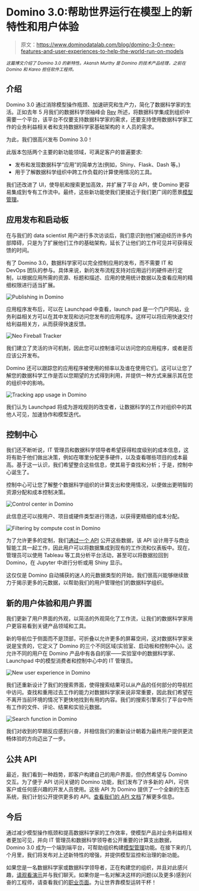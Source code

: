 # Domino 3.0:帮助世界运行在模型上的新特性和用户体验

> 原文：<https://www.dominodatalab.com/blog/domino-3-0-new-features-and-user-experiences-to-help-the-world-run-on-models>

*<small>这篇博文介绍了 Domino 3.0 的新特性。Akansh Murthy 是 Domino 的技术产品经理，之前在 Domino 和 Kareo 担任软件工程师。</small>*

## 介绍

Domino 3.0 通过消除模型操作瓶颈、加速研究和生产力，简化了数据科学家的生活。正如去年 5 月我们的数据科学领袖峰会 [Rev](https://blog.dominodatalab.com/model-management-era-model-driven-business/) 所述，将数据科学集成到组织中需要一个平台，该平台不仅要支持数据科学家的需求，还要支持使用数据科学家工作的业务利益相关者和支持数据科学家基础架构的 it 人员的需求。

为此，我们很高兴发布 Domino 3.0！

此版本包括两个主要的新功能领域，可满足客户的普遍要求:

*   发布和发现数据科学“应用”的简单方法(例如，Shiny、Flask、Dash 等。)
*   用于了解数据科学组织中跨工作负载的计算使用情况的工具。

我们还改进了 UI，使导航和搜索更加高效，并扩展了平台 API，使 Domino 更容易集成到专有工作流中。最终，这些新功能使我们更接近于我们更广阔的愿景[模型管理](https://blog.dominodatalab.com/model-management-era-model-driven-business/)。

## 应用发布和启动板

在与我们的 data scientist 用户进行多次访谈后，我们意识到他们被迫经历许多内部障碍，只是为了扩展他们工作的基础架构，延长了让他们的工作可见并可获得反馈的时间。

有了 Domino 3.0，数据科学家可以完全控制应用的发布，而不需要 IT 和 DevOps 团队的参与。具体来说，新的发布流程支持对应用运行的硬件进行定制，以根据应用所需的资源、标题和描述、应用的使用统计数据以及查看应用的精细权限进行适当扩展。

![Publishing in Domino ](img/2c5885ca2a0f46c1cd7018939b2c2083.png)

应用程序发布后，可以在 Launchpad 中查看，launch pad 是一个门户网站，业务利益相关方可以在其中发现和访问您发布的应用程序。这样可以将应用快速交付给利益相关方，从而获得快速反馈。

![Neo Fireball Tracker](img/68d00b3ce1768b8683fd7583b7d38b26.png)

我们建立了灵活的许可机制，因此您可以控制谁可以访问您的应用程序，或者是否应该公开发布。

Domino 还可以跟踪您的应用程序被使用的频率以及谁在使用它们。这可以让您了解您的数据科学工作是否以您期望的方式得到利用，并提供一种方式来展示其在您的组织中的影响。

![Tracking app usage in Domino](img/0c63635c2740f22ca7b456a373098f2d.png)

我们认为 Launchpad 将成为游戏规则的改变者，让数据科学的工作对组织中的其他人可见，加速协作和模型迭代。

## 控制中心

我们还不断听说，IT 管理员和数据科学领导者希望获得粒度级别的成本信息，这将有助于他们做出决策，例如在哪里分配更多硬件，以及查看哪些项目的成本最高。基于这一认识，我们希望整合这些信息，使其易于查找和分析；于是，控制中心诞生了。

控制中心可让您了解整个数据科学组织的计算支出和使用情况，以便做出更明智的资源分配和成本控制决策。

![Control center in Domino](img/eb1800f6fcbb3481092f2c38cb784f1a.png)

此信息还可以按用户、项目或硬件类型进行筛选，以获得更精细的成本分配。

![Filtering by compute cost in Domino](img/8c9e697489f3d93216f6c44ce31676f3.png)

为了允许更多的定制，我们[通过一个 API](https://support.dominodatalab.com/hc/en-us/articles/360017477692) 公开这些数据，该 API 设计用于与商业智能工具一起工作，因此用户可以将数据集成到现有的工作流和仪表板中。现在，管理员可以使用 Tableau 等工具分析平台活动，甚至可以将数据拉回到 Domino，在 Jupyter 中进行分析或用 Shiny 显示。

这仅仅是 Domino 自动捕获的迷人的元数据类型的开始，我们很高兴能够继续致力于揭示更多的元数据，以帮助我们的用户管理他们的数据科学组织。

## 新的用户体验和用户界面

我们更新了用户界面的外观，以简洁的外观简化了工作流，让我们的数据科学家用户更容易看到关键产品领域和工具。

新的导航位于侧面而不是顶部，可折叠以允许更多的屏幕空间，这对数据科学家来说是宝贵的，它定义了 Domino 的三个不同区域(实验室、启动板和控制中心)。这允许不同的用户在 Domino 产品中有各自的家——实验室中的数据科学家、Launchpad 中的模型消费者和控制中心中的 IT 管理员。

![New user experience in Domino](img/c18c257b079d146da456da6c2a7b7fdf.png)

我们还重新设计了我们的搜索界面，使得搜索结果可以从产品的任何部分的导航栏中访问。查找和重用过去工作的能力对数据科学家来说非常重要，因此我们希望在不离开当前环境的情况下更快地找到有用的内容。我们的搜索引擎索引了平台中所有工作的文件、评论、结果和实验元数据。

![Search function in Domino](img/79763bf85ba6eb03fd4437c0ad21fef8.png)

我们对收到的早期反应感到兴奋，并相信我们的重新设计朝着为最终用户提供更流畅体验的方向迈出了一步。

## 公共 API

最近，我们看到一种趋势，即客户构建自己的用户界面，但仍然希望与 Domino 交互。为了便于 API 访问关键的 Domino 功能，我们发布了许多新的 API，可供客户或任何感兴趣的开发人员使用。这些 API 为 Domino 提供了一个全新的生态系统，我们计划公开提供更多的 API。[查看我们的 API 文档](https://dominodatalab.github.io/api-docs/)了解更多信息。

## 今后

通过减少模型操作瓶颈和提高数据科学家的工作效率，使模型产品对业务利益相关者更加可见，并向 IT 管理员和数据科学领导者公开重要的计算支出数据，Domino 3.0 成为一个端到端平台，可帮助组织构建[模型管理](https://blog.dominodatalab.com/model-management-era-model-driven-business/)功能。在接下来的几个月里，我们将发布对上述新特性的增强，并提供模型监控和治理的新功能。

如果您是一名数据科学家或数据科学领导者，正在构建您的组织，并且对此感兴趣，[请观看演示](https://www.dominodatalab.com/demo/?utm_source=blog&utm_medium=post&utm_campaign=domino-3-0-new-features-and-user-experiences-to-help-the-world-run-on-models)并与我们聊天。如果你是一名对解决这样的问题(以及更多)感到兴奋的工程师，请查看我们的[职业页面](https://www.dominodatalab.com/careers/?utm_source=blog&utm_medium=post&utm_campaign=domino-3-0-new-features-and-user-experiences-to-help-the-world-run-on-models)。为让世界靠模型运转干杯！